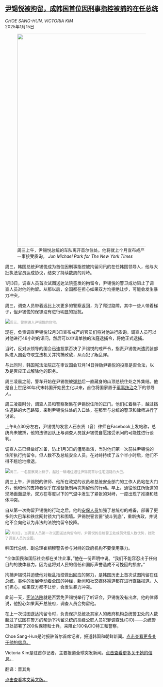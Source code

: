 <!--1736914021000-->
[尹锡悦被拘留，成韩国首位因刑事指控被捕的在任总统](https://cn.nytimes.com/asia-pacific/20250115/south-korea-yoon-detain/)
------

<address>CHOE SANG-HUN, VICTORIA KIM</address><time pudate="2025-01-15 11:48:41" datetime="2025-01-15 11:48:41">2025年1月15日</time><figure><img src="https://images.weserv.nl/?url=static01.nyt.com/images/2025/02/14/multimedia/14skorea-president-ktgf/14skorea-president-ktgf-master1050.jpg" width="1050" height="700"><figcaption>周三上午，尹锡悦总统的车队离开首尔住处。他将就上个月宣布戒严一事接受质询。 <cite>Jun Michael Park for The New York Times</cite></figcaption></figure><section><p>周三，韩国总统尹锡悦成为首位因刑事指控被拘留问讯的在任韩国领导人，他与大批执法官员达成协议，结束了持续数周的对峙。</p><p>1月3日，调查人员首次试图送达法院签发的拘留令，尹锡悦的警卫成功阻止了调查人员对他的拘留。从那以后，全国都在担心如果双方均拒绝让步，可能会发生暴力冲突。</p><p>周三，调查人员带着远比上次更多的警察返回，为了爬过路障，其中一些人带着梯子，但尹锡悦的保镖没有进行明显的抵抗。</p><p><img src="https://images.weserv.nl/?url=static01.nyt.com/images/2025/02/14/multimedia/14skorea-president-jmhz/14skorea-president-jmhz-master1050.jpg"><small style="color: #999;">周三，警察进入尹锡悦的住宅。</small></p><p>现在，负责调查尹锡悦12月3日宣布戒严的官员们将对他进行质询。调查人员可以对他进行48小时的讯问，然后可以申请单独的法庭逮捕令，将他正式逮捕。</p><p>当时，反对派领导的国会迅速投票否决了尹锡悦的戒严令，指责尹锡悦派遣武装部队进入国会夺取立法机关并拘捕政敌，从而犯了叛乱罪。</p><p>与此同时，韩国宪法法院正在审议国会12月14日弹劾尹锡悦的投票是否合法，以及是否应正式解除他的职务。</p><p>周三凌晨之前，警车开始在尹锡悦被<a href="https://cn.nytimes.com/asia-pacific/20241216/south-korea-impeachment/">弹劾</a>后一直藏身的山顶总统住处之外集结。他是自上世纪80年代末韩国开始民主化以来，首位将国家置于<a href="https://cn.nytimes.com/asia-pacific/20241204/what-is-martial-law-south-korea/zh-hant/">军事统治</a>之下的领导人。</p><p>周三凌晨时分，调查人员和警察聚集在尹锡悦住所的正门。他们扛着梯子，越过挡住道路的大巴路障，来到尹锡悦住处的入口处，在那里与总统的警卫和律师进行了讨论。</p><p>上午8点30分左右，尹锡悦的发言人石东贤（音）律师在Facebook上发帖称，总统尚未被捕，他的法律团队正与调查人员就尹锡悦自愿接受讯问的可能性进行谈判。</p><p>调查人员已经做好准备，防止1月3日的僵局重演，当时他们第一次前往尹锡悦的住所执行拘留令，但人数不及总统安全人员。在对峙持续了五个半小时后，他们不得不尴尬地撤退。</p><p><img src="https://images.weserv.nl/?url=static01.nyt.com/images/2025/02/14/multimedia/14skorea-president-fgqv/14skorea-president-fgqv-master1050.jpg"><small style="color: #999;">周三，一名警察爬上梯子，越过一辆堵住通往尹锡悦首尔住宅道路的大巴。</small></p><p>周三上午，尹锡悦的律师、他所在政党的议员和总统安全部门的工作人员站在大门外，他和他的支持者似乎在准备抵制再次拘留他的行动。早上，通往他住所街道的现场画面显示，双方在零度以下的气温中发生了紧张的对峙，一度出现了推搡和肢体冲突。</p><p>自从第一次拘留尹锡悦的行动之后，他的<a href="https://cn.nytimes.com/asia-pacific/20250109/south-korea-yoon-bodyguards/">安保人员</a>加强了总统府的戒备，部署了更多的大巴车和铁丝网封锁大门和围墙。尹锡悦誓言要“战斗到底”，重新执政，并说他不会向他认为非法的法院拘留令投降。</p><p><img src="https://images.weserv.nl/?url=static01.nyt.com/images/2025/02/14/multimedia/14skorea-president-hgmt/14skorea-president-hgmt-master1050.jpg"><small style="color: #999;">1月3日，当调查人员第一次试图送达拘留令时，尹锡悦的总统警卫处成员凭借人数优势，挫败了调查人员的企图。</small></p><p>韩国代总统、副总理崔相穆警告参与对峙的政府机构不要使用暴力。</p><p>“全体国民和国际社会都在关注此事，”他在一份声明中说。“我们不能容忍出于任何目的的肢体暴力，因为这将对人民的信任和国际声誉造成不可挽回的损害。”</p><p>拘捕尹锡悦并迫使他对叛乱指控做出回应的努力，是韩国历史上首次试图拘留在任总统。事件的发展牵动着全国的神经，新闻和社交媒体渠道都在进行直播报道。人们担心，如果双方都不让步，会发生暴力冲突。</p><p>此前一天，<a href="https://www.nytimes.com/2025/01/13/world/asia/south-korea-yoon-court-impeachment.html?searchResultPosition=6" title="Link: https://www.nytimes.com/2025/01/13/world/asia/south-korea-yoon-court-impeachment.html?searchResultPosition=6">宪法法院</a>就是否罢免尹锡悦举行了听证会，尹锡悦没有出席。他的律师说，他担心如果离开总统府，调查人员会拘留他。</p><p>在上一次试图送达拘留令时，负责保护总统及其家人的政府机构总统警卫处的人数超过了试图在警方的帮助下拘留总统的高级公职人员犯罪调查处(CIO)——总统警卫处部署了200名保镖和士兵，来阻止100名CIO特工和警察。</p></section><footer><p>Choe Sang-Hun是时报驻首尔首席记者，报道韩国和朝鲜新闻。<a rel="nofollow" target="_blank" href="https://www.nytimes.com/by/choe-sang-hun">点击查看更多关于他的信息。</a></p><p>Victoria Kim是驻首尔记者，主要报道全球突发新闻。<a rel="nofollow" target="_blank" href="https://www.nytimes.com/by/victoria-kim">点击查看更多关于她的信息。</a></p><p>翻译：晋其角</p><p><a rel="nofollow" target="_blank" href="https://www.nytimes.com/2025/01/14/world/asia/south-korea-yoon-detain.html">点击查看本文英文版。</a></p></footer>
